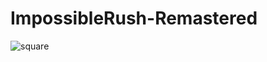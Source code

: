 # ImpossibleRush-Remastered

![square](https://cloud.githubusercontent.com/assets/24863000/26027593/5336a598-3808-11e7-8cbb-5443c36e2303.png)
